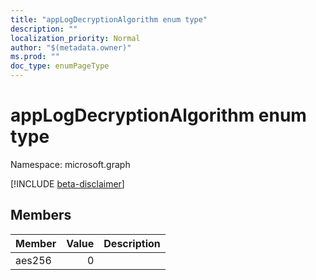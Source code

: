 ```yaml
---
title: "appLogDecryptionAlgorithm enum type"
description: ""
localization_priority: Normal
author: "$(metadata.owner)"
ms.prod: ""
doc_type: enumPageType
---
```


# appLogDecryptionAlgorithm enum type

Namespace: microsoft.graph

[!INCLUDE [beta-disclaimer](../../includes/beta-disclaimer.md)]

## Members

| Member | Value | Description |
| :----- | ----: | :---------- |
| aes256 | 0     |             |